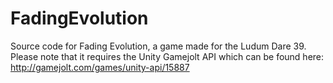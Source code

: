 # FadingEvolution
Source code for Fading Evolution, a game made for the Ludum Dare 39. Please note that it requires the Unity Gamejolt API which can be found here: http://gamejolt.com/games/unity-api/15887
